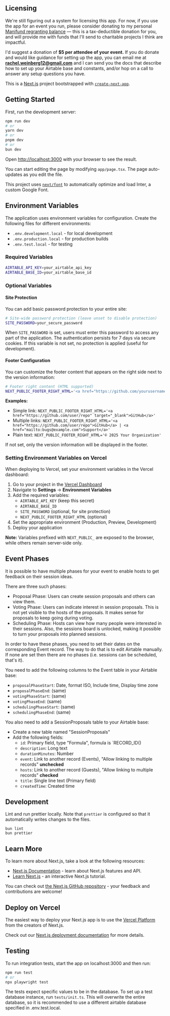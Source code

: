 ## Licensing

We're still figuring out a system for licensing this app. For now, if you use the app for an event you run, please consider donating to my personal [Manifund regranting balance](https://manifund.org/Rachel) — this is a tax-deductible donation for you, and will provide me with funds that I'll send to charitable projects I think are impactful.

I'd suggest a donation of **$5 per attendee of your event.** If you do donate and would like guidance for setting up the app, you can email me at **rachel.weinberg12@gmail.com** and I can send you the docs that describe how to set up your Airtable base and constants, and/or hop on a call to answer any setup questions you have.

This is a [Next.js](https://nextjs.org/) project bootstrapped with [`create-next-app`](https://github.com/vercel/next.js/tree/canary/packages/create-next-app).

## Getting Started

First, run the development server:

```bash
npm run dev
# or
yarn dev
# or
pnpm dev
# or
bun dev
```

Open [http://localhost:3000](http://localhost:3000) with your browser to see the result.

You can start editing the page by modifying `app/page.tsx`. The page auto-updates as you edit the file.

This project uses [`next/font`](https://nextjs.org/docs/basic-features/font-optimization) to automatically optimize and load Inter, a custom Google Font.

## Environment Variables

The application uses environment variables for configuration. Create the following files for different environments:

- `.env.development.local` - for local development
- `.env.production.local` - for production builds
- `.env.test.local` - for testing

### Required Variables

```bash
AIRTABLE_API_KEY=your_airtable_api_key
AIRTABLE_BASE_ID=your_airtable_base_id
```

### Optional Variables

#### Site Protection

You can add basic password protection to your entire site:

```bash
# Site-wide password protection (leave unset to disable protection)
SITE_PASSWORD=your_secure_password
```

When `SITE_PASSWORD` is set, users must enter this password to access any part of the application. The authentication persists for 7 days via secure cookies. If this variable is not set, no protection is applied (useful for development).

#### Footer Configuration

You can customize the footer content that appears on the right side next to the version information:

```bash
# Footer right content (HTML supported)
NEXT_PUBLIC_FOOTER_RIGHT_HTML='<a href="https://github.com/yourusername/your-repo" target="_blank" rel="noopener noreferrer" class="text-gray-500 hover:text-gray-700 underline">GitHub</a> | <a href="mailto:support@yourdomain.com" class="text-gray-500 hover:text-gray-700 underline">Report Bug</a>'
```

**Examples:**

- Simple link: `NEXT_PUBLIC_FOOTER_RIGHT_HTML='<a href="https://github.com/user/repo" target="_blank">GitHub</a>'`
- Multiple links: `NEXT_PUBLIC_FOOTER_RIGHT_HTML='<a href="https://github.com/user/repo">GitHub</a> | <a href="mailto:bugs@example.com">Support</a>'`
- Plain text: `NEXT_PUBLIC_FOOTER_RIGHT_HTML='© 2025 Your Organization'`

If not set, only the version information will be displayed in the footer.

### Setting Environment Variables on Vercel

When deploying to Vercel, set your environment variables in the Vercel dashboard:

1. Go to your project in the [Vercel Dashboard](https://vercel.com/dashboard)
2. Navigate to **Settings** → **Environment Variables**
3. Add the required variables:
   - `AIRTABLE_API_KEY` (keep this secret)
   - `AIRTABLE_BASE_ID`
   - `SITE_PASSWORD` (optional, for site protection)
   - `NEXT_PUBLIC_FOOTER_RIGHT_HTML` (optional)
4. Set the appropriate environment (Production, Preview, Development)
5. Deploy your application

**Note:** Variables prefixed with `NEXT_PUBLIC_` are exposed to the browser, while others remain server-side only.

## Event Phases

It is possible to have multiple phases for your event to enable hosts to get
feedback on their session ideas.

There are three such phases:

- Proposal Phase: Users can create session proposals and others can view them.
- Voting Phase: Users can indicate interest in session proposals. This is not
  yet visible to the hosts of the proposals. It makes sense for proposals to
  keep going during voting.
- Scheduling Phase: Hosts can view how many people were interested in their
  sessions. Also, the sessions board is unlocked, making it possible to turn
  your proposals into planned sessions.

In order to have these phases, you need to set their dates on the corresponding
Event record. The way to do that is to edit Airtable manually. If none are set
then there are no phases (i.e. sessions can be scheduled, that's it).

You need to add the following columns to the Event table in your Airtable base:

- `proposalPhaseStart`: Date, format ISO, Include time, Display time zone
- `proposalPhaseEnd`: (same)
- `votingPhaseStart`: (same)
- `votingPhaseEnd`: (same)
- `schedulingPhaseStart`: (same)
- `schedulingPhaseEnd`: (same)

You also need to add a SessionProposals table to your Airtable base:

- Create a new table named "SessionProposals"
- Add the following fields:
  - `id`: Primary field, type "Formula", formula is `RECORD_ID()
  - `description`: Long text
  - `durationMinutes`: Number
  - `event`: Link to another record (Events),
    "Allow linking to multiple records" **unchecked**
  - `hosts`: Link to another record (Guests),
    "Allow linking to multiple records" **checked**
  - `title`: Single line text (Primary field)
  - `createdTime`: Created time

## Development

Lint and run prettier locally. Note that `prettier` is configured so that it
automatically writes changes to the files.

```
bun lint
bun prettier
```

## Learn More

To learn more about Next.js, take a look at the following resources:

- [Next.js Documentation](https://nextjs.org/docs) - learn about Next.js features and API.
- [Learn Next.js](https://nextjs.org/learn) - an interactive Next.js tutorial.

You can check out [the Next.js GitHub repository](https://github.com/vercel/next.js/) - your feedback and contributions are welcome!

## Deploy on Vercel

The easiest way to deploy your Next.js app is to use the [Vercel Platform](https://vercel.com/new?utm_medium=default-template&filter=next.js&utm_source=create-next-app&utm_campaign=create-next-app-readme) from the creators of Next.js.

Check out our [Next.js deployment documentation](https://nextjs.org/docs/deployment) for more details.

## Testing

To run integration tests, start the app on localhost:3000 and then run:

```bash
npm run test
# or
npx playwright test
```

The tests expect specific values to be in the database. To set up a test database instance, run `tests/init.ts`. This will overwrite the entire database, so it is recommended to use a different airtable database specified in .env.test.local.
